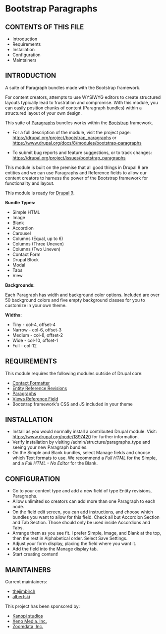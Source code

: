 # Bootstrap Paragraphs

CONTENTS OF THIS FILE
---------------------

 * Introduction
 * Requirements
 * Installation
 * Configuration
 * Maintainers


INTRODUCTION
------------

A suite of Paragraph bundles made with the Bootstrap framework.

For content creators, attempts to use WYSIWYG editors to create structured
layouts typically lead to frustration and compromise. With this module, you can
easily position chunks of content (Paragraph bundles) within a structured
layout of your own design.

This suite of [Paragraphs](https://www.drupal.org/project/paragraphs) bundles
works within the [Bootstrap](http://getbootstrap.com) framework.

 * For a full description of the module, visit the project page:
   https://drupal.org/project/bootstrap_paragraphs
   or
   https://www.drupal.org/docs/8/modules/bootstrap-paragraphs

 * To submit bug reports and feature suggestions, or to track changes:
   https://drupal.org/project/issues/bootstrap_paragraphs

This module is built on the premise that all good things in Drupal 8 are
entities and we can use Paragraphs and Reference fields to allow our content
creators to harness the power of the Bootstrap framework for functionality
and layout.

This module is ready for [Drupal 9](https://www.drupal.org/project/bootstrap_paragraphs/issues/3042806).

**Bundle Types:**

 * Simple HTML
 * Image
 * Blank
 * Accordion
 * Carousel
 * Columns (Equal, up to 6)
 * Columns (Three Uneven)
 * Columns (Two Uneven)
 * Contact Form
 * Drupal Block
 * Modal
 * Tabs
 * View

**Backgrounds:**

Each Paragraph has width and background color options. Included are over 50
background colors and five empty background classes for you to customize in
your own theme.

**Widths:**

 * Tiny - col-4, offset-4
 * Narrow - col-6, offset-3
 * Medium - col-8, offset-2
 * Wide - col-10, offset-1
 * Full - col-12


REQUIREMENTS
------------

This module requires the following modules outside of Drupal core:

 * [Contact Formatter](https://www.drupal.org/project/contact_formatter)
 * [Entity Reference Revisions](https://www.drupal.org/project/entity_reference_revisions)
 * [Paragraphs](https://www.drupal.org/project/paragraphs)
 * [Views Reference Field](https://www.drupal.org/project/viewsreference)
 * Bootstrap framework's CSS and JS included in your theme


INSTALLATION
------------

 * Install as you would normally install a contributed Drupal module. Visit:
   https://www.drupal.org/node/1897420 for further information.
 * Verify installation by visiting /admin/structure/paragraphs_type and seeing
   your new Paragraph bundles.
 * On the Simple and Blank bundles, select Manage fields and choose which Text
   formats to use.
   We recommend a *Full HTML* for the Simple, and a *Full HTML - No Editor* for
    the Blank.


CONFIGURATION
-------------

 * Go to your content type and add a new field of type Entity revisions,
   Paragraphs.
 * Allow unlimited so creators can add more than one Paragraph to each node.
 * On the field edit screen, you can add instructions, and choose which
   bundles you want to allow for this field. Check all but Accordion Section and
   Tab Section. Those should only be used inside Accordions and Tabs.
 * Arrange them as you see fit. I prefer Simple, Image, and Blank at the top,
   then the rest in Alphabetical order. Select Save Settings.
 * Adjust your form display, placing the field where you want it.
 * Add the field into the Manage display tab.
 * Start creating content!


MAINTAINERS
-----------

Current maintainers:
 * [thejimbirch](https://www.drupal.org/u/thejimbirch)
 * [albertski](https://www.drupal.org/u/albertski)

This project has been sponsored by:
 * [Kanopi studios](https://www.drupal.org/kanopi-studios)
 * [Xeno Media, Inc.](http://www.xenomedia.com)
 * [Zoomdata, Inc.](http://www.zoomdata.com)
